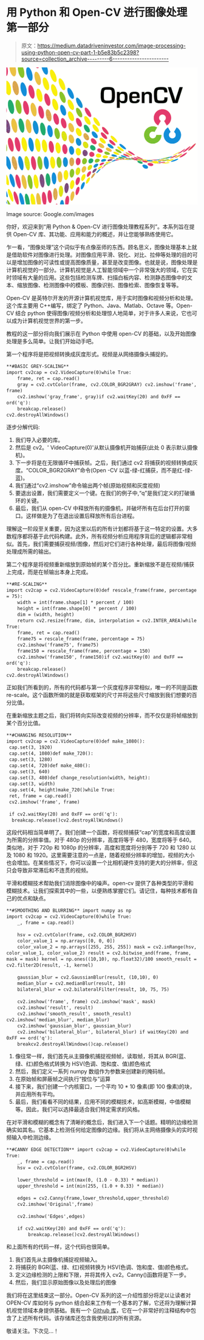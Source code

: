 # 用 Python 和 Open-CV 进行图像处理第一部分

> 原文：<https://medium.datadriveninvestor.com/image-processing-using-python-open-cv-part-1-b5e83b5c2398?source=collection_archive---------6----------------------->

![](img/beeada44cbfa6cf24f4c0abf7d028cac.png)

Image source: Google.com/images

你好，欢迎来到“用 Python & Open-CV 进行图像处理教程系列”。本系列旨在提供 Open-CV 库、其功能、应用和能力的概述，并让您能够熟练使用它。

乍一看，“图像处理”这个词似乎有点像巫师的东西。顾名思义，图像处理基本上就是借助软件对图像进行处理。对图像应用平滑、锐化、对比、拉伸等处理的目的可以是增加图像的可读性或提高图像质量，甚至是改变图像。也就是说，图像处理是计算机视觉的一部分。计算机视觉是人工智能领域中一个非常强大的领域，它在实时领域有大量的应用。这些包括检测车牌、扫描白板内容、检测静态图像中的文本、缩放图像、检测图像中的模板、图像识别、图像检索、图像恢复等等。

Open-CV 是英特尔开发的开源计算机视觉库，用于实时图像和视频分析和处理。这个库主要用 C++编写，绑定了 Python、Java、Matlab、Octave 等。Open-CV 结合 python 使得图像/视频分析和处理惊人地简单，对于许多人来说，它也可以成为计算机视觉世界的第一步。

教程的这一部分将向我们展示在 Python 中使用 open-CV 的基础，以及开始图像处理是多么简单。让我们开始动手吧。

第一个程序将是把视频转换成灰度形式。视频是从网络摄像头捕捉的。

```
**#BASIC GREY-SCALING**
import cv2cap = cv2.VideoCapture(0)while True:
    frame, ret = cap.read()
    gray = cv2.cvtColor(frame, cv2.COLOR_BGR2GRAY) cv2.imshow('frame', frame)
    cv2.imshow('gray_frame', gray)if cv2.waitKey(20) and 0xFF == ord('q'):
    breakcap.release()
cv2.destroyAllWindows()
```

逐步分解代码:

1.  我们导入必要的库。
2.  然后是 cv2。' VideoCapture(0)'从默认摄像机开始捕获(此处 0 表示默认摄像机)。
3.  下一步将是在无限循环中捕获帧。之后，我们通过 cv2 将捕获的视频转换成灰度。“COLOR_BGR2GRAY”命令(Open -CV 以蓝-绿-红捕获，而不是红-绿-蓝)。
4.  我们通过“cv2.imshow”命令输出两个帧(原始视频和灰度视频)
5.  要退出设置，我们需要定义一个键。在我们的例子中,“q”是我们定义的打破循环的关键。
6.  最后，我们从 open-CV 中释放所有的摄像机，并破坏所有在后台打开的窗口。这样做是为了在退出设置后释放所有后台进程。

理解这一阶段至关重要，因为这里以后的所有计划都将基于这一特定的设置。大多数程序都将基于此代码构建。此外，所有视频分析应用程序背后的逻辑都非常相似。首先，我们需要捕获视频/图像，然后对它们进行各种处理，最后将图像/视频处理成所需的输出。

第二个程序是将视频重新缩放到原始帧的某个百分比。重新缩放不是在视频/捕获上完成，而是在帧输出本身上完成。

```
**#RE-SCALING**
import cv2cap = cv2.VideoCapture(0)def rescale_frame(frame, percentage = 75):
    width = int(frame.shape[1] * percent / 100)
    height = int(frame.shape[0] * percent / 100)
    dim = (width, height)
    return cv2.resize(frame, dim, interpolation = cv2.INTER_AREA)while True:
    frame, ret = cap.read()
    frame75 = rescale_frame(frame, percentage = 75)
    cv2.imshow('frame75', frame75)
    frame150 = rescale_frame(frame, percentage = 150)
    cv2.imshow('frame150', frame150)if cv2.waitKey(0) and 0xFF == ord('q'):
    breakcap.release()
cv2.destroyAllWindows()
```

正如我们所看到的，所有的代码都与第一个灰度程序非常相似，唯一的不同是函数 re-scale。这个函数所做的就是获取框架的尺寸并将这些尺寸缩放到我们想要的百分比值。

在重新缩放主题之后，我们将转向实际改变视频的分辨率，而不仅仅是将帧缩放到某个百分比值。

```
**#CHANGING RESOLUTION**
import cv2cap = cv2.VideoCapture(0)def make_1080():
 cap.set(3, 1920)
 cap.set(4, 1080)def make_720():
 cap.set(3, 1280)
 cap.set(4, 720)def make_480():
 cap.set(3, 640)
 cap.set(3, 480)def change_resolution(width, height):
 cap.set(3, width)
 cap.set(4, height)make_720()while True:
 ret, frame = cap.read()
 cv2.imshow('frame', frame)

 if cv2.waitKey(20) and 0xFF == ord('q'):
  breakcap.release()cv2.destroyAllWindows()
```

这段代码相当简单明了。我们创建一个函数，将视频捕获“cap”的宽度和高度设置为所需的分辨率值。对于 480p 的分辨率，高度将等于 480，宽度将等于 640。类似地，对于 720p 和 1080p 的分辨率，高度和宽度将分别等于 720 和 1280 以及 1080 和 1920。这里需要注意的一点是，随着视频分辨率的增加，视频的大小也会增加。在某些情况下，你可以设置一个比相机硬件支持的更大的分辨率，但这只会导致非常滞后和不连贯的视频。

平滑和模糊技术帮助我们消除图像中的噪声。open-cv 提供了各种类型的平滑和模糊技术。让我们探索其中的一些，以便熟练掌握它们。请记住，每种技术都有自己的优点和缺点。

```
**#SMOOTHING AND BLURRING** import numpy as np
import cv2cap = cv2.VideoCapture(0)while True:
    _, frame = cap.read()

    hsv = cv2.cvtColor(frame, cv2.COLOR_BGR2HSV)
    color_value_1 = np.arrays([0, 0, 0])
    color_value_2 = np.arrays([255, 255, 255]) mask = cv2.inRange(hsv, color_value_1, color_value_2) result = cv2.bitwise_and(frame, frame, mask = mask) kernel = np.ones((10,10), np.float32)/100 smooth_result = cv2.filter2D(result, -1, kernel)

    gaussian_blur = cv2.GaussianBlur(result, (10,10), 0)
    median_blur = cv2.medianBlur(result, 10)
    bilateral_blur = cv2.bilateralFilter(result, 10, 75, 75)

    cv2.imshow('frame', frame) cv2.imshow('mask', mask)
    cv2.imshow('result', result)
    cv2.imshow('smooth_result', smooth_result) cv2.imshow('median_blur', median_blur)
    cv2.imshow('gaussian_blur', gaussian_blur)
    cv2.imshow('bilateral_blur', bilateral_blur) if waitKey(20) and 0xFF == ord('q'):
    breakcv2.destroyAllWindows()cap.release()
```

1.  像往常一样，我们首先从主摄像机捕捉视频帧，读取帧，将其从 BGR(蓝、绿、红)颜色格式转换为 HSV(色调、饱和度、值)颜色格式
2.  然后，我们定义一系列 numpy 数组作为参数来创建新的掩码帧。
3.  在原始帧和屏蔽帧之间执行“按位与”运算
4.  接下来，我们创建一个内核窗口，一个平均 10 * 10 像素(即 100 像素)的块，并应用所有平均。
5.  最后，我们看看不同的结果，应用不同的模糊技术，如高斯模糊，中值模糊等。因此，我们可以选择最适合我们特定需求的风格。

在对平滑和模糊的概念有了清晰的概念后，我们进入下一个话题。精明的边缘检测确实如其名。它基本上检测任何给定图像的边缘。我们将从主网络摄像头的实时视频输入中检测边缘。

```
**#CANNY EDGE DETECTION** import cv2cap = cv2.VideoCapture(0)while True:
    _, frame = cap.read()
    hsv = cv2.cvtColor(frame, cv2.COLOR_BGR2HSV)

    lower_threshold = int(max(0, (1.0 - 0.33) * median))
    upper_threshold = int(min(255, (1.0 + 0.33) * median))

    edges = cv2.Canny(frame,lower_threshold,upper_threshold)
    cv2.imshow('Original',frame)

    cv2.imshow('Edges',edges)

    if cv2.waitKey(20) and 0xFF == ord('q'):
        breakcap.release()cv2.destroyAllWindows()
```

和上面所有的代码一样，这个代码也很简单。

1.  我们首先从主摄像机捕捉视频输入。
2.  将捕获的 BGR(蓝、绿、红)视频转换为 HSV(色调、饱和度、值)颜色格式。
3.  定义边缘检测的上限和下限，并将其传入 cv2。Canny()函数将是下一步。
4.  然后，我们显示原始图像以及处理后的图像

我们将在这里结束这一部分。Open-CV 系列的这一介绍性部分将足以让读者对 OPEN-CV 库如何与 python 结合起来工作有一个基本的了解，它还将为理解计算机视觉领域本身提供基础。我有一个 [Github 库](https://github.com/Ishan3333/Open_CV_basics)，它在一个非常好的注释结构中包含了上述所有代码。该存储库还包含我使用过的所有资源。

敬请关注。下次见…！